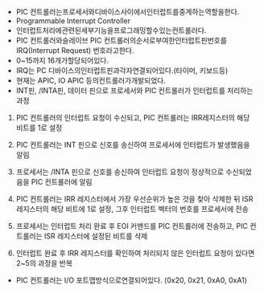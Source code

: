 * PIC 컨트롤러는프로세서와디바이스사이에서인터럽트를중계하는역할을한다.
* Programmable Interrupt Controller
* 인터럽트처리에관련된세부기능을프로그래밍할수있는컨트롤러다.
* PIC 컨트롤러와슬레이브 PIC 컨트롤러의순서로부여한인터럽트핀번호를 IRQ\(Interrupt Request\) 번호라고한다.
* 0~15까지 16개가할당되어있다.
* IRQ는 PC 디바이스의인터럽트핀과각자연결되어있다.\(타이머, 키보드등\)
* 현재는 APIC, IO APIC 등의컨트롤러가개발되었다.
* INT핀, /INTA핀, 데이터 핀으로 프로세서와 PIC 컨트롤러가 인터럽트를 처리하는 과정

1. PIC 컨트롤러의 인터럽트 요청이 수신되고, PIC 컨트롤러는 IRR레지스터의 해당 비트를 1로 설정

2. PIC 컨트롤러는 INT 핀으로 신호를 송신하여 프로세서에 인터럽트가 발생했음을 알림

3. 프로세서는 /INTA 핀으로 신호를 송신하여 인터럽트 요청이 정상적으로 수신되었음을 PIC 컨트롤러에 알림

4. PIC 컨트롤러는 IRR 레지스터에서 가장 우선순위가 높은 것을 찾아 삭제한 뒤 ISR 레지스터의 해당 비트에 1로 설정, 그후 인터럽트 벡터의 번호를 프로세서에 전송

5. 프로세서는 인터럽트 처리 완료 후 EOI 커맨드를 PIC 컨트롤러에 전송하고, PIC 컨트롤러는 ISR 레지스터에 설정된 비트를 삭제

6. 인터럽트 완료 후 IRR 레지스터를 확인하여 처리되지 않은 인터럽트 요청이 있다면 2~5의 과정을 반복

* PIC 컨트롤러는 I/O 포트맵방식으로연결되어있다. \(0x20, 0x21, 0xA0, 0xA1\)




